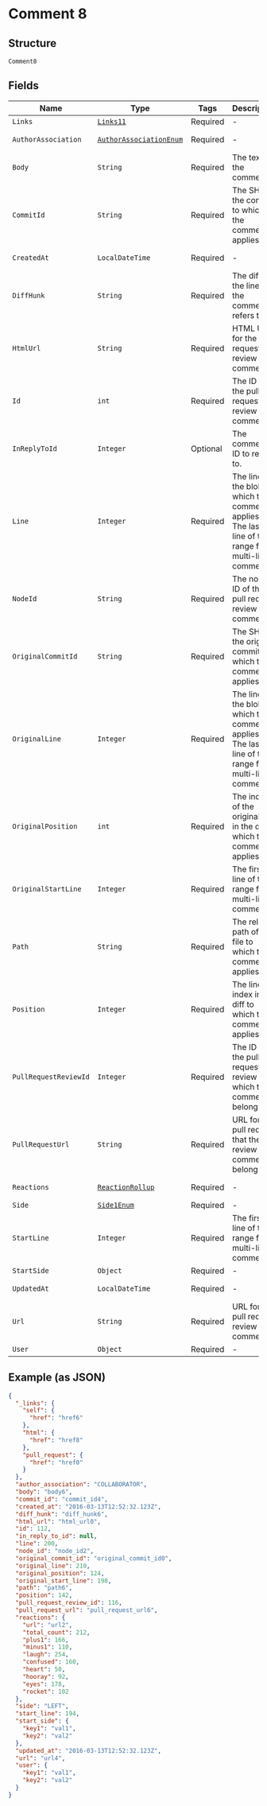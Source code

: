 
# Comment 8

## Structure

`Comment8`

## Fields

| Name | Type | Tags | Description | Getter | Setter |
|  --- | --- | --- | --- | --- | --- |
| `Links` | [`Links11`](../../doc/models/links-11.md) | Required | - | Links11 getLinks() | setLinks(Links11 links) |
| `AuthorAssociation` | [`AuthorAssociationEnum`](../../doc/models/author-association-enum.md) | Required | - | AuthorAssociationEnum getAuthorAssociation() | setAuthorAssociation(AuthorAssociationEnum authorAssociation) |
| `Body` | `String` | Required | The text of the comment. | String getBody() | setBody(String body) |
| `CommitId` | `String` | Required | The SHA of the commit to which the comment applies. | String getCommitId() | setCommitId(String commitId) |
| `CreatedAt` | `LocalDateTime` | Required | - | LocalDateTime getCreatedAt() | setCreatedAt(LocalDateTime createdAt) |
| `DiffHunk` | `String` | Required | The diff of the line that the comment refers to. | String getDiffHunk() | setDiffHunk(String diffHunk) |
| `HtmlUrl` | `String` | Required | HTML URL for the pull request review comment. | String getHtmlUrl() | setHtmlUrl(String htmlUrl) |
| `Id` | `int` | Required | The ID of the pull request review comment. | int getId() | setId(int id) |
| `InReplyToId` | `Integer` | Optional | The comment ID to reply to. | Integer getInReplyToId() | setInReplyToId(Integer inReplyToId) |
| `Line` | `Integer` | Required | The line of the blob to which the comment applies. The last line of the range for a multi-line comment | Integer getLine() | setLine(Integer line) |
| `NodeId` | `String` | Required | The node ID of the pull request review comment. | String getNodeId() | setNodeId(String nodeId) |
| `OriginalCommitId` | `String` | Required | The SHA of the original commit to which the comment applies. | String getOriginalCommitId() | setOriginalCommitId(String originalCommitId) |
| `OriginalLine` | `Integer` | Required | The line of the blob to which the comment applies. The last line of the range for a multi-line comment | Integer getOriginalLine() | setOriginalLine(Integer originalLine) |
| `OriginalPosition` | `int` | Required | The index of the original line in the diff to which the comment applies. | int getOriginalPosition() | setOriginalPosition(int originalPosition) |
| `OriginalStartLine` | `Integer` | Required | The first line of the range for a multi-line comment. | Integer getOriginalStartLine() | setOriginalStartLine(Integer originalStartLine) |
| `Path` | `String` | Required | The relative path of the file to which the comment applies. | String getPath() | setPath(String path) |
| `Position` | `Integer` | Required | The line index in the diff to which the comment applies. | Integer getPosition() | setPosition(Integer position) |
| `PullRequestReviewId` | `Integer` | Required | The ID of the pull request review to which the comment belongs. | Integer getPullRequestReviewId() | setPullRequestReviewId(Integer pullRequestReviewId) |
| `PullRequestUrl` | `String` | Required | URL for the pull request that the review comment belongs to. | String getPullRequestUrl() | setPullRequestUrl(String pullRequestUrl) |
| `Reactions` | [`ReactionRollup`](../../doc/models/reaction-rollup.md) | Required | - | ReactionRollup getReactions() | setReactions(ReactionRollup reactions) |
| `Side` | [`Side1Enum`](../../doc/models/side-1-enum.md) | Required | - | Side1Enum getSide() | setSide(Side1Enum side) |
| `StartLine` | `Integer` | Required | The first line of the range for a multi-line comment. | Integer getStartLine() | setStartLine(Integer startLine) |
| `StartSide` | `Object` | Required | - | Object getStartSide() | setStartSide(Object startSide) |
| `UpdatedAt` | `LocalDateTime` | Required | - | LocalDateTime getUpdatedAt() | setUpdatedAt(LocalDateTime updatedAt) |
| `Url` | `String` | Required | URL for the pull request review comment | String getUrl() | setUrl(String url) |
| `User` | `Object` | Required | - | Object getUser() | setUser(Object user) |

## Example (as JSON)

```json
{
  "_links": {
    "self": {
      "href": "href6"
    },
    "html": {
      "href": "href8"
    },
    "pull_request": {
      "href": "href0"
    }
  },
  "author_association": "COLLABORATOR",
  "body": "body6",
  "commit_id": "commit_id4",
  "created_at": "2016-03-13T12:52:32.123Z",
  "diff_hunk": "diff_hunk6",
  "html_url": "html_url0",
  "id": 112,
  "in_reply_to_id": null,
  "line": 200,
  "node_id": "node_id2",
  "original_commit_id": "original_commit_id0",
  "original_line": 210,
  "original_position": 124,
  "original_start_line": 198,
  "path": "path6",
  "position": 142,
  "pull_request_review_id": 116,
  "pull_request_url": "pull_request_url6",
  "reactions": {
    "url": "url2",
    "total_count": 212,
    "plus1": 166,
    "minus1": 110,
    "laugh": 254,
    "confused": 160,
    "heart": 50,
    "hooray": 92,
    "eyes": 178,
    "rocket": 102
  },
  "side": "LEFT",
  "start_line": 194,
  "start_side": {
    "key1": "val1",
    "key2": "val2"
  },
  "updated_at": "2016-03-13T12:52:32.123Z",
  "url": "url4",
  "user": {
    "key1": "val1",
    "key2": "val2"
  }
}
```

